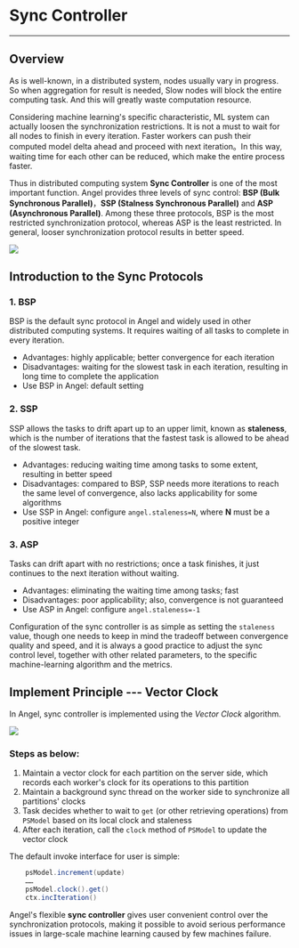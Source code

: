 # Sync Controller

---

## Overview


As is well-known, in a distributed system, nodes usually vary in progress. So when aggregation for  result is needed, Slow nodes will block the entire computing task. And this will greatly waste computation resource.

Considering machine learning's specific characteristic, ML system can actually loosen the synchronization restrictions. It is not a must to wait for all nodes to finish in every iteration. Faster workers can push their computed model delta ahead and proceed with next iteration。In this way, waiting time for each other can be reduced, which make the entire process faster.

Thus in distributed computing system **Sync Controller** is one of the most important function. Angel provides three levels of sync control: **BSP (Bulk Synchronous Parallel)**，**SSP (Stalness Synchronous Parallel)** and **ASP (Asynchronous Parallel)**. Among these three protocols, BSP is the most restricted synchronization protocol, whereas ASP is the least restricted. In general, looser synchronization protocol results in better speed.


![](../img/sync_controller.png)

## Introduction to the Sync Protocols

### 1. BSP
BSP is the default sync protocol in Angel and widely used in other distributed computing systems. It requires waiting of all tasks to complete in every iteration.

 - Advantages: highly applicable; better convergence for each iteration
 - Disadvantages: waiting for the slowest task in each iteration, resulting in long time to complete the application
 - Use BSP in Angel: default setting

### 2. SSP
SSP allows the tasks to drift apart up to an upper limit, known as **staleness**, which is the number of iterations that the fastest task is allowed to be ahead of the slowest task.

 - Advantages: reducing waiting time among tasks to some extent, resulting in better speed
 - Disadvantages: compared to BSP, SSP needs more iterations to reach the same level of convergence, also lacks applicability for some algorithms
 - Use SSP in Angel: configure `angel.staleness=N`, where **N** must be a positive integer

### 3. ASP

Tasks can drift apart with no restrictions; once a task finishes, it just continues to the next iteration without waiting.

- Advantages: eliminating the waiting time among tasks; fast
- Disadvantages: poor applicability; also, convergence is not guaranteed  
- Use ASP in Angel: configure `angel.staleness=-1`

Configuration of the sync controller is as simple as setting the `staleness` value, though one needs to keep in mind the tradeoff between convergence quality and speed, and it is always a good practice to adjust the sync control level, together with other related parameters, to the specific machine-learning algorithm and the metrics.


## Implement Principle --- Vector Clock

In Angel, sync controller is implemented using the *Vector Clock* algorithm.

![](../img/sync_controller_1.png)


### Steps as below:

 1. Maintain a vector clock for each partition on the server side, which records each worker's clock for its operations to this partition
 2. Maintain a background sync thread on the worker side to synchronize all partitions' clocks
 3. Task decides whether to wait to `get` (or other retrieving operations) from `PSModel` based on its local clock and staleness
 4. After each iteration, call the `clock` method of `PSModel` to update the vector clock

The default invoke interface for user is simple:

```Scala
	psModel.increment(update)
	……
	psModel.clock().get()
	ctx.incIteration()


```

Angel's flexible **sync controller** gives user convenient control over the synchronization protocols, making it possible to avoid serious performance issues in large-scale machine learning caused by few machines failure.
